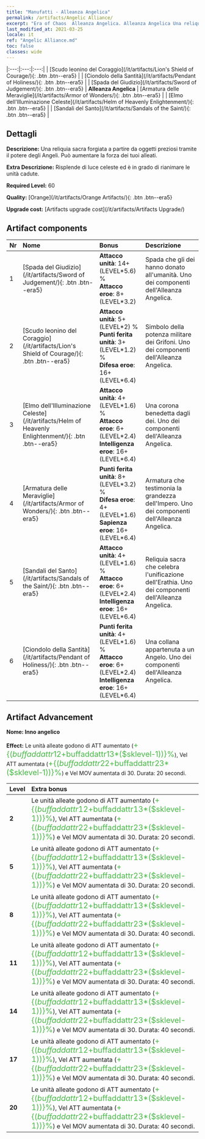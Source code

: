 ```yaml
---
title: "Manufatti - Alleanza Angelica"
permalink: /artifacts/Angelic Alliance/
excerpt: "Era of Chaos  Alleanza Angelica. Alleanza Angelica Una reliquia sacra forgiata a partire da oggetti preziosi tramite il potere degli Angeli. Può aumentare la forza dei tuoi alleati."
last_modified_at: 2021-03-25
locale: it
ref: "Angelic Alliance.md"
toc: false
classes: wide
---
```


  |:---:|:---:|:---:| 
  | [Scudo leonino del Coraggio](/it/artifacts/Lion's Shield of Courage/){: .btn .btn--era5} |   | [Ciondolo della Santità](/it/artifacts/Pendant of Holiness/){: .btn .btn--era5} | 
  | [Spada del Giudizio](/it/artifacts/Sword of Judgement/){: .btn .btn--era5} | **Alleanza Angelica** | [Armatura delle Meraviglie](/it/artifacts/Armor of Wonders/){: .btn .btn--era5} | 
  | [Elmo dell'Illuminazione Celeste](/it/artifacts/Helm of Heavenly Enlightenment/){: .btn .btn--era5} |   | [Sandali del Santo](/it/artifacts/Sandals of the Saint/){: .btn .btn--era5} | 


## Dettagli

 **Descrizione:** Una reliquia sacra forgiata a partire da oggetti preziosi tramite il potere degli Angeli. Può aumentare la forza dei tuoi alleati.

 **Extra Descrizione:** Risplende di luce celeste ed è in grado di rianimare le unità cadute.

 **Required Level:** 60

 **Quality:** [Orange](/it/artifacts/Orange Artifacts/){: .btn .btn--era5}

 **Upgrade cost:** [Artifacts upgrade cost](/it/artifacts/Artifacts Upgrade/)



## Artifact components

  | Nr |    Nome    |   Bonus | Descrizione | 
  |:---|:-----------|:--------|:------------| 
  | 1 | [Spada del Giudizio](/it/artifacts/Sword of Judgement/){: .btn .btn--era5} | **Attacco unità**: 14+(LEVEL\*5.6) %<br/>**Attacco eroe**: 8+(LEVEL\*3.2) | Spada che gli dei hanno donato all'umanità. Uno dei componenti dell'Alleanza Angelica. | 
  | 2 | [Scudo leonino del Coraggio](/it/artifacts/Lion's Shield of Courage/){: .btn .btn--era5} | **Attacco unità**: 5+(LEVEL\*2) %<br/>**Punti ferita unità**: 3+(LEVEL\*1.2) %<br/>**Difesa eroe**: 16+(LEVEL\*6.4) | Simbolo della potenza militare dei Grifoni. Uno dei componenti dell'Alleanza Angelica. | 
  | 3 | [Elmo dell'Illuminazione Celeste](/it/artifacts/Helm of Heavenly Enlightenment/){: .btn .btn--era5} | **Attacco unità**: 4+(LEVEL\*1.6) %<br/>**Attacco eroe**: 6+(LEVEL\*2.4)<br/>**Intelligenza eroe**: 16+(LEVEL\*6.4) | Una corona benedetta dagli dei. Uno dei componenti dell'Alleanza Angelica. | 
  | 4 | [Armatura delle Meraviglie](/it/artifacts/Armor of Wonders/){: .btn .btn--era5} | **Punti ferita unità**: 8+(LEVEL\*3.2) %<br/>**Difesa eroe**: 4+(LEVEL\*1.6)<br/>**Sapienza eroe**: 16+(LEVEL\*6.4) | Armatura che testimonia la grandezza dell'Impero. Uno dei componenti dell'Alleanza Angelica. | 
  | 5 | [Sandali del Santo](/it/artifacts/Sandals of the Saint/){: .btn .btn--era5} | **Attacco unità**: 4+(LEVEL\*1.6) %<br/>**Attacco eroe**: 6+(LEVEL\*2.4)<br/>**Intelligenza eroe**: 16+(LEVEL\*6.4) | Reliquia sacra che celebra l'unificazione dell'Erathia. Uno dei componenti dell'Alleanza Angelica. | 
  | 6 | [Ciondolo della Santità](/it/artifacts/Pendant of Holiness/){: .btn .btn--era5} | **Punti ferita unità**: 4+(LEVEL\*1.6) %<br/>**Attacco eroe**: 6+(LEVEL\*2.4)<br/>**Intelligenza eroe**: 16+(LEVEL\*6.4) | Una collana appartenuta a un Angelo. Uno dei componenti dell'Alleanza Angelica. | 


## Artifact Advancement

 **Nome: Inno angelico**

 **Effect:** Le unità alleate godono di ATT aumentato (<span style="color: #48b946;font-size:20px">+{($buffaddattr12+$buffaddattr13*($sklevel-1))}%</span>), Vel ATT aumentata (<span style="color: #48b946;font-size:20px">+{($buffaddattr22+$buffaddattr23*($sklevel-1))}%</span>) e Vel MOV aumentata di 30. Durata: 20 secondi.

  |  Level  |    Extra bonus  | 
  |:--------|:----------------| 
  | **2** | Le unità alleate godono di ATT aumentato (<span style="color: #48b946;font-size:20px">+{($buffaddattr12+$buffaddattr13*($sklevel-1))}%</span>), Vel ATT aumentata (<span style="color: #48b946;font-size:20px">+{($buffaddattr22+$buffaddattr23*($sklevel-1))}%</span>) e Vel MOV aumentata di 30. Durata: 20 secondi. | 
  | **5** | Le unità alleate godono di ATT aumentato (<span style="color: #48b946;font-size:20px">+{($buffaddattr12+$buffaddattr13*($sklevel-1))}%</span>), Vel ATT aumentata (<span style="color: #48b946;font-size:20px">+{($buffaddattr22+$buffaddattr23*($sklevel-1))}%</span>) e Vel MOV aumentata di 30. Durata: 20 secondi. | 
  | **8** | Le unità alleate godono di ATT aumentato (<span style="color: #48b946;font-size:20px">+{($buffaddattr12+$buffaddattr13*($sklevel-1))}%</span>), Vel ATT aumentata (<span style="color: #48b946;font-size:20px">+{($buffaddattr22+$buffaddattr23*($sklevel-1))}%</span>) e Vel MOV aumentata di 30. Durata: 40 secondi. | 
  | **11** | Le unità alleate godono di ATT aumentato (<span style="color: #48b946;font-size:20px">+{($buffaddattr12+$buffaddattr13*($sklevel-1))}%</span>), Vel ATT aumentata (<span style="color: #48b946;font-size:20px">+{($buffaddattr22+$buffaddattr23*($sklevel-1))}%</span>) e Vel MOV aumentata di 30. Durata: 40 secondi. | 
  | **14** | Le unità alleate godono di ATT aumentato (<span style="color: #48b946;font-size:20px">+{($buffaddattr12+$buffaddattr13*($sklevel-1))}%</span>), Vel ATT aumentata (<span style="color: #48b946;font-size:20px">+{($buffaddattr22+$buffaddattr23*($sklevel-1))}%</span>) e Vel MOV aumentata di 30. Durata: 40 secondi. | 
  | **17** | Le unità alleate godono di ATT aumentato (<span style="color: #48b946;font-size:20px">+{($buffaddattr12+$buffaddattr13*($sklevel-1))}%</span>), Vel ATT aumentata (<span style="color: #48b946;font-size:20px">+{($buffaddattr22+$buffaddattr23*($sklevel-1))}%</span>) e Vel MOV aumentata di 30. Durata: 40 secondi. | 
  | **20** | Le unità alleate godono di ATT aumentato (<span style="color: #48b946;font-size:20px">+{($buffaddattr12+$buffaddattr13*($sklevel-1))}%</span>), Vel ATT aumentata (<span style="color: #48b946;font-size:20px">+{($buffaddattr22+$buffaddattr23*($sklevel-1))}%</span>) e Vel MOV aumentata di 30. Durata: 40 secondi. | 
